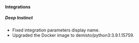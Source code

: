 
#### Integrations
##### Deep Instinct
- Fixed integration parameters display name.
- Upgraded the Docker image to demisto/python3:3.9.1.15759.